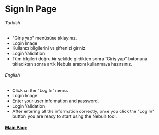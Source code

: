 # Sign In Page

###### Turkish

<ul>
  <li>"Giriş yap" menüsüne tıklayınız.</li>
  <li>Login Image</li>
  <li>Kullanıcı bilgilerini ve şifrenizi giriniz.</li>
  <li>Login Validation</li>
  <li>Tüm bilgileri doğru bir şekilde girdikten sonra "Giriş yap" butonuna tıkladıktan sonra artık Nebula aracını kullanmaya hazırsınız.</li>
</ul>

###### English

<ul>
  <li>Click on the "Log In" menu.</li>
  <li>Login Image</li>
  <li>Enter your user information and password.</li>
  <li>Login Validation</li>
  <li>After entering all the information correctly, once you click the "Log In" button, you are ready to start using the Nebula tool.</li>
</ul>


#### [Main Page](README.md)
